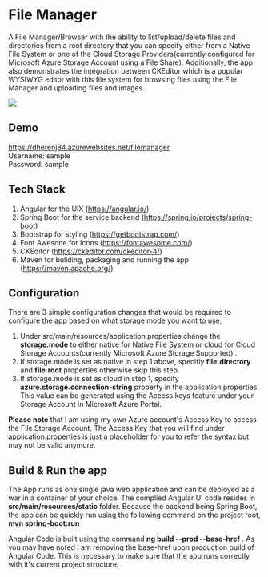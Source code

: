 # File Manager
A File Manager/Browser with the ability to list/upload/delete files and directories from a root directory that you can specify either from a Native File System or one of the Cloud Storage Providers(currently configured for Microsoft Azure Storage Account using a File Share). Additionally, the app also demonstrates the integration between CKEditor which is a popular WYSIWYG editor with this file system for browsing files using the File Manager and uploading files and images.

<img src="https://dherenj84.azurewebsites.net/filemanager/getFile/me.png?filePath=assets%2Fimages%2Fme.png"> 

## Demo
<a href="https://dherenj84.azurewebsites.net/filemanager" target="_blank">https://dherenj84.azurewebsites.net/filemanager</a>
<br>
Username: sample
<br>
Password: sample

## Tech Stack
1. Angular for the UIX (https://angular.io/)
2. Spring Boot for the service backend (https://spring.io/projects/spring-boot)
3. Bootstrap for styling (https://getbootstrap.com/)
4. Font Awesone for Icons (https://fontawesome.com/)
5. CKEditor (https://ckeditor.com/ckeditor-4/)
6. Maven for buliding, packaging and running the app (https://maven.apache.org/)

## Configuration
There are 3 simple configuration changes that would be required to configure the app based on what storage mode you want to use,
1. Under src/main/resources/application.properties change the <b>storage.mode</b> to either native for Native File System or cloud for Cloud Storage Accounts(currently Microsoft Azure Storage Supported) .
2. If storage.mode is set as native in step 1 above, specifiy <b>file.directory</b> and <b>file.root</b> properties otherwise skip this step.
3. If storage.mode is set as cloud in step 1, specify <b>azure.storage.connection-string</b> property in the application.properties. This value can be generated using the Access keys feature under your Storage Account in Microsoft Azure Portal.

<b>Please note</b> that I am using my own Azure account's Access Key to access the File Storage Account. The Access Key that you will find under application.properties is just a placeholder for you to refer the syntax but may not be valid anymore.

## Build & Run the app
The App runs as one single java web application and can be deployed as a war in a container of your choice. The complied Angular UI code resides in <b>src/main/resources/static</b> folder. Because the backend being Spring Boot, the app can be quickly run using the following command on the project root,<br>
<b>mvn spring-boot:run</b><br>

Angular Code is built using the command <b>ng build --prod --base-href</b> . As you may have noted I am removing the base-href upon production build of Angular Code. This is necessary to make sure that the app runs correctly with it's current project structure.
